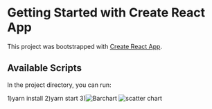 # Getting Started with Create React App

This project was bootstrapped with [Create React App](https://github.com/facebook/create-react-app).

## Available Scripts

In the project directory, you can run:

1)yarn install
2)yarn start
3)![Barchart](https://user-images.githubusercontent.com/89218419/218977097-5e767c79-37b7-4748-8e1e-2fe2b799ad2a.PNG)
![scatter chart](https://user-images.githubusercontent.com/89218419/218977103-cd943619-c3e1-43eb-aa49-a2eb01542fa9.PNG)
